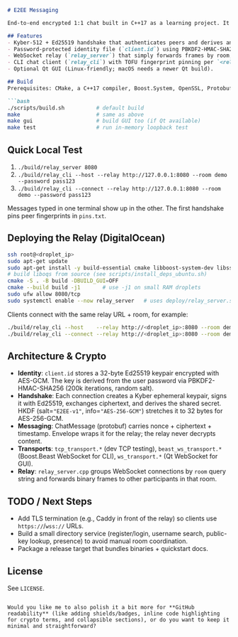 ````markdown
# E2EE Messaging

End-to-end encrypted 1:1 chat built in C++17 as a learning project. It runs locally or against a small relay server (tested on a $6/mo DigitalOcean droplet).

## Features
- Kyber-512 + Ed25519 handshake that authenticates peers and derives an AES-256-GCM session key via HKDF-SHA256.
- Password-protected identity file (`client.id`) using PBKDF2-HMAC-SHA256 + AES-GCM.
- WebSocket relay (`relay_server`) that simply forwards frames by room; it never sees plaintext.
- CLI chat client (`relay_cli`) with TOFU fingerprint pinning per `<relay-host>#<room>`.
- Optional Qt GUI (Linux-friendly; macOS needs a newer Qt build).

## Build
Prerequisites: CMake, a C++17 compiler, Boost.System, OpenSSL, Protobuf, liboqs.

```bash
./scripts/build.sh          # default build
make                        # same as above
make gui                    # build GUI too (if Qt available)
make test                   # run in-memory loopback test
````

## Quick Local Test

1. `./build/relay_server 8080`
2. `./build/relay_cli --host --relay http://127.0.0.1:8080 --room demo --password pass123`
3. `./build/relay_cli --connect --relay http://127.0.0.1:8080 --room demo --password pass123`

Messages typed in one terminal show up in the other. The first handshake pins peer fingerprints in `pins.txt`.

## Deploying the Relay (DigitalOcean)

```bash
ssh root@<droplet_ip>
sudo apt-get update
sudo apt-get install -y build-essential cmake libboost-system-dev libssl-dev protobuf-compiler libprotobuf-dev
# build liboqs from source (see scripts/install_deps_ubuntu.sh)
cmake -S . -B build -DBUILD_GUI=OFF
cmake --build build -j1       # use -j1 on small RAM droplets
sudo ufw allow 8080/tcp
sudo systemctl enable --now relay_server   # uses deploy/relay_server.service
```

Clients connect with the same relay URL + room, for example:

```bash
./build/relay_cli --host    --relay http://<droplet_ip>:8080 --room demo --password pass123
./build/relay_cli --connect --relay http://<droplet_ip>:8080 --room demo --password pass123
```

## Architecture & Crypto

* **Identity**: `client.id` stores a 32-byte Ed25519 keypair encrypted with AES-GCM. The key is derived from the user password via PBKDF2-HMAC-SHA256 (200k iterations, random salt).
* **Handshake**: Each connection creates a Kyber ephemeral keypair, signs it with Ed25519, exchanges ciphertext, and derives the shared secret. HKDF (salt=`"E2EE-v1"`, info=`"AES-256-GCM"`) stretches it to 32 bytes for AES-256-GCM.
* **Messaging**: ChatMessage (protobuf) carries nonce + ciphertext + timestamp. Envelope wraps it for the relay; the relay never decrypts content.
* **Transports**: `tcp_transport.*` (dev TCP testing), `beast_ws_transport.*` (Boost.Beast WebSocket for CLI), `ws_transport.*` (Qt WebSocket for GUI).
* **Relay**: `relay_server.cpp` groups WebSocket connections by `room` query string and forwards binary frames to other participants in that room.

## TODO / Next Steps

* Add TLS termination (e.g., Caddy in front of the relay) so clients use `https://`/`wss://` URLs.
* Build a small directory service (register/login, username search, public-key lookup, presence) to avoid manual room coordination.
* Package a release target that bundles binaries + quickstart docs.

## License

See `LICENSE`.

```

Would you like me to also polish it a bit more for **GitHub readability** (like adding shields/badges, inline code highlighting for crypto terms, and collapsible sections), or do you want to keep it minimal and straightforward?
```
